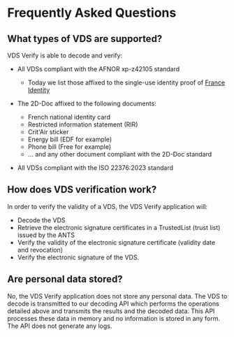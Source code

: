 # Frequently Asked Questions

## What types of VDS are supported?

VDS Verify is able to decode and verify:

- All VDSs compliant with the AFNOR xp-z42105 standard

  - Today we list those affixed to the single-use identity proof of [France Identity](https://france-identite.gouv.fr/justificatif/)

- The 2D-Doc affixed to the following documents:
  - French national identity card
  - Restricted information statement (RIR)
  - Crit'Air sticker
  - Energy bill (EDF for example)
  - Phone bill (Free for example)
  - ... and any other document compliant with the 2D-Doc standard
- All VDSs compliant with the ISO 22376:2023 standard

## How does VDS verification work?

In order to verify the validity of a VDS, the VDS Verify application will:

- Decode the VDS
- Retrieve the electronic signature certificates in a TrustedList (trust list) issued by the ANTS
- Verify the validity of the electronic signature certificate (validity date and revocation)
- Verify the electronic signature of the VDS.

## Are personal data stored?

No, the VDS Verify application does not store any personal data. The VDS to decode is transmitted to our decoding API which performs the operations detailed above and transmits the results and the decoded data. This API processes these data in memory and no information is stored in any form. The API does not generate any logs.
